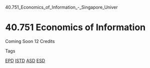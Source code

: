 40.751_Economics_of_Information_-_Singapore_Univer



40.751 Economics of Information
===============================

Coming Soon 12 Credits

Tags

[EPD](/education/undergraduate/courses/?pillar-cluster=44)
[ISTD](/education/undergraduate/courses/?pillar-cluster=11)
[ASD](/education/undergraduate/courses/?pillar-cluster=1167)
[ESD](/education/undergraduate/courses/?pillar-cluster=99)

